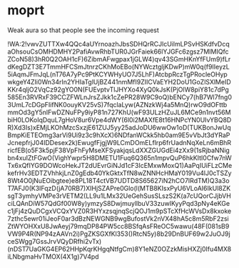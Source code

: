 # moprt

Weak aura so that people see the incoming request

!WA:2!vwvZUTTXw4QQc4aUYrnoazhJbsSDHQrRCJlcUilmLPSvHSKdfvDcqaOhsouCsOMHDMHY2PafiAvwRhbTUR0JGrFaiek66lYJGFc6zgsz7MIMIQfcZCoN58)3hR0Q2OAH1cF)6ZibmAFwgpax1jGLW4)qv43SGmHKnYfFUm9)fLrdKegDZT3E7TmmHFCSmJtnrzCKhMoEBo(NYWcztgljKDwP)mW0q(f9IIeyzL5iAqmJFmJqL(nT76A7yPc9PtKCYWHyUO7J5LhF)AtcbpRczTgPRocleOHypwkgeY4ZIi0Wn34rIn2YHIaTglUjBZ441nmMfI9ZIICVaEYH2DoU1GoZlSXlMeIDKKr4qljO2VqCz92gYO0N(FUEvptvTlJHYXo4XyQ0kJsK(PjOlW8piY81c7dPg585En3RVRxF39CCZFWLnJrsZJkk1cZePR28W9C9oQ)bENCy7(hB7Wl7fng03UmL7cDGpFIifNK0ouyKV25vS)7fqclaLyw(AZNzkWj4a5MnQ)rwO9dOFttbmmOd3gY5nlFwDZNuFPy9iyP81n727KhU(wF93ULzHZuJL6MCe9n1nvt56MbiH0LOKoIqDquL7gHoV8ur6Vpe4dWY(6l0i2MAXfE8t16HNPcYN0UIvYBQ8DR)Xd3Is)xEMjLKOhMzcSxzjE61ZUJ5yy25adJoDU6wwOw1oD(TUKBonJwUqBmpKiETEOmg3arVi9Ui9z3c9hXcX)6NDfanWCkk5hb0am9E5vVbJt3dYRaPJcnepfrjJ04IDDesex2k)EwugfFjgjW9LCmDOmELflrp6frUadnNqXeLn6mBhRricfEB(o5F3k5pjF38VpFhFyMseXFSyakjqsLdXXZGUGdEi4zXx9(1sRjbaNNigbn4xuIZtFGwO(VighYwpr5H8DMETU1Fuq6Q365n1mpvQuP6hkKItI0Cfw7nWTx6xQfIYG9DOWcoHekJT2dUEvrGiNJd1cF3IcEMxwMoxQ1)AaPqIUiFLzCMekefrHv3EDTZVhhkjLnZ0gEdb40YkGktxTfN8wZNNHcHMaY019Vu4lJ0cTSZy8Wt4O0jNuEOibgtee)e8PL18T4ctVB7UDTD8S65627iN2hCO7IRdTM)Q3a3oT7AFJ0(K3IFqzD(jA70RB7)XIHjSZAPre0Glo(l(MTB8KIsxPyU6VLoAI6IkUl8ZKsgT3ymhyVMPe3rVETM2(LL9u1LMx32UeGehSusSLszS2K(a7cUQorCJjbVHciLQAnDiW57QdGf00W8y)ymzyS8DwjmuyllbuV33zuwIKyyPqd3pNy4eKGec1jFj4zQuDCgxVCQxYVZ0R3HYxzsqjnqScjQOJ1m9pSTcXfHcWVsDx8kxoke7zthc5ewr01iJeoF0ar3dBzNEWGNB9wgBufostVk2nVX48hA5c8m5RbF2zsiZtWYOHXxU8JwAeyj79mqDP84PW5cc8BSfqAsFReOC5wawu(48F(081sB9VW9P4R(NP94zAAVn2i)PgZKSGXfKl353()RtcN5y)8b29DnBUF69w2JuOJ9jceSWgg7GssJrvVQyDRfhi2vTx)(nDST7UaGKG4EP62HHpKqrKHgqNtfgCm)8Y1eNZ0OZzkMisHXZj0Ifu4MX8iLNbgmaHvTMOX(4X1g)7V4pd